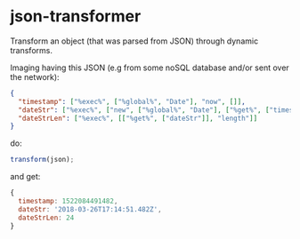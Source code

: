 # json-transformer

Transform an object (that was parsed from JSON) through dynamic transforms.

Imaging having this JSON (e.g from some noSQL database and/or sent over the network):

```json
{
  "timestamp": ["%exec%", ["%global%", "Date"], "now", []],
  "dateStr": ["%exec%", ["new", ["%global%", "Date"], ["%get%", ["timestamp"]], "toISOString", []]],
  "dateStrLen": ["%exec%", [["%get%", ["dateStr"]], "length"]]
}
```

do:

```js
transform(json);
```

and get:

```js
{
  timestamp: 1522084491482,
  dateStr: '2018-03-26T17:14:51.482Z',
  dateStrLen: 24
}
```
